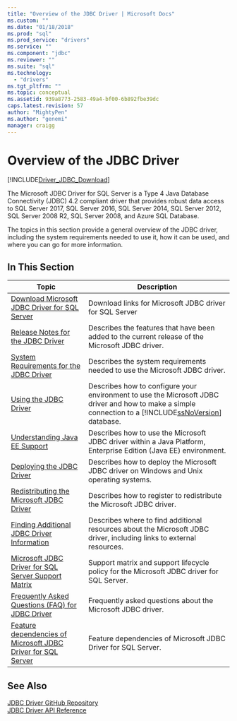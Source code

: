 ```yaml
---
title: "Overview of the JDBC Driver | Microsoft Docs"
ms.custom: ""
ms.date: "01/18/2018"
ms.prod: "sql"
ms.prod_service: "drivers"
ms.service: ""
ms.component: "jdbc"
ms.reviewer: ""
ms.suite: "sql"
ms.technology: 
  - "drivers"
ms.tgt_pltfrm: ""
ms.topic: conceptual
ms.assetid: 939a8773-2583-49a4-bf00-6b892fbe39dc
caps.latest.revision: 57
author: "MightyPen"
ms.author: "genemi"
manager: craigg
---
```

# Overview of the JDBC Driver
[!INCLUDE[Driver_JDBC_Download](../../includes/driver_jdbc_download.md)]

  The Microsoft JDBC Driver for SQL Server is a Type 4 Java Database Connectivity (JDBC) 4.2 compliant driver that provides robust data access to SQL Server 2017, SQL Server 2016, SQL Server 2014, SQL Server 2012, SQL Server 2008 R2, SQL Server 2008, and Azure SQL Database.  
  
 The topics in this section provide a general overview of the JDBC driver, including the system requirements needed to use it, how it can be used, and where you can go for more information.  
  
## In This Section  
  
|Topic|Description|  
|-----------|-----------------|  
|[Download Microsoft JDBC Driver for SQL Server](../../connect/jdbc/download-microsoft-jdbc-driver-for-sql-server.md)|Download links for Microsoft JDBC driver for SQL Server|  
|[Release Notes for the JDBC Driver](../../connect/jdbc/release-notes-for-the-jdbc-driver.md)|Describes the features that have been added to the current release of the Microsoft JDBC driver.|  
|[System Requirements for the JDBC Driver](../../connect/jdbc/system-requirements-for-the-jdbc-driver.md)|Describes the system requirements needed to use the Microsoft JDBC driver.|  
|[Using the JDBC Driver](../../connect/jdbc/using-the-jdbc-driver.md)|Describes how to configure your environment to use the Microsoft JDBC driver and how to make a simple connection to a [!INCLUDE[ssNoVersion](../../includes/ssnoversion_md.md)] database.|  
|[Understanding Java EE Support](../../connect/jdbc/understanding-java-ee-support.md)|Describes how to use the Microsoft JDBC driver within a Java Platform, Enterprise Edition (Java EE) environment.|  
|[Deploying the JDBC Driver](../../connect/jdbc/deploying-the-jdbc-driver.md)|Describes how to deploy the Microsoft JDBC driver on Windows and Unix operating systems.|  
|[Redistributing the Microsoft JDBC Driver](../../connect/jdbc/redistributing-the-microsoft-jdbc-driver.md)|Describes how to register to redistribute the Microsoft JDBC driver.|  
|[Finding Additional JDBC Driver Information](../../connect/jdbc/finding-additional-jdbc-driver-information.md)|Describes where to find additional resources about the Microsoft JDBC driver, including links to external resources.|  
|[Microsoft JDBC Driver for SQL Server Support Matrix](../../connect/jdbc/microsoft-jdbc-driver-for-sql-server-support-matrix.md)|Support matrix and support lifecycle policy for the Microsoft JDBC driver for SQL Server.|  
|[Frequently Asked Questions &#40;FAQ&#41; for JDBC Driver](../../connect/jdbc/frequently-asked-questions-faq-for-jdbc-driver.md)|Frequently asked questions about the Microsoft JDBC driver.|  
|[Feature dependencies of Microsoft JDBC Driver for SQL Server](../../connect/jdbc/feature-dependencies-of-microsoft-jdbc-driver-for-sql-server.md)|Feature dependencies of Microsoft JDBC Driver for SQL Server.|

## See Also  
 [JDBC Driver GitHub Repository](https://github.com/microsoft/mssql-jdbc)  
 [JDBC Driver API Reference](../../connect/jdbc/reference/jdbc-driver-api-reference.md)  
  
  
